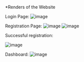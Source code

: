 *Renders of the Website

Login Page:
![image](https://github.com/vicharitha12/UserManagement/assets/122369989/08554d5b-a68c-4f9f-a556-80923287d61b)

Registration Page:
![image](https://github.com/vicharitha12/UserManagement/assets/122369989/a18150b9-591c-433f-bfc9-d9fca046b059)
![image](https://github.com/vicharitha12/UserManagement/assets/122369989/a93f8d3b-dfcc-4b92-b25e-0692680947c1)

Successful registration:

![image](https://github.com/vicharitha12/UserManagement/assets/122369989/a889103a-4298-47a5-9b29-21396b59adc1)

Dashboard:
![image](https://github.com/vicharitha12/UserManagement/assets/122369989/33f454db-6bc3-4690-af7c-ecca8c4fd977)
